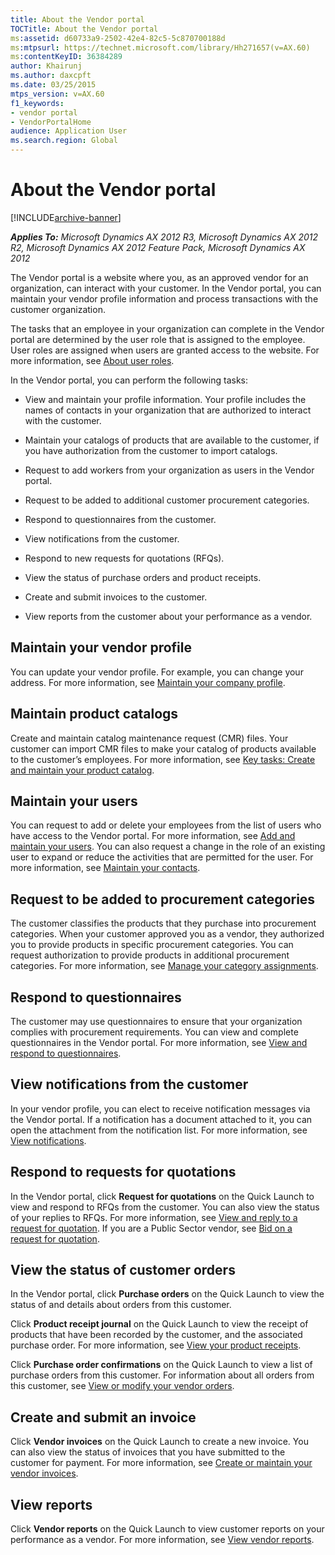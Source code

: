 ```yaml
---
title: About the Vendor portal
TOCTitle: About the Vendor portal
ms:assetid: d60733a9-2502-42e4-82c5-5c870700188d
ms:mtpsurl: https://technet.microsoft.com/library/Hh271657(v=AX.60)
ms:contentKeyID: 36384289
author: Khairunj
ms.author: daxcpft
ms.date: 03/25/2015
mtps_version: v=AX.60
f1_keywords:
- vendor portal
- VendorPortalHome
audience: Application User
ms.search.region: Global
---
```


# About the Vendor portal 


[!INCLUDE[archive-banner](includes/archive-banner.md)]


_**Applies To:** Microsoft Dynamics AX 2012 R3, Microsoft Dynamics AX 2012 R2, Microsoft Dynamics AX 2012 Feature Pack, Microsoft Dynamics AX 2012_

The Vendor portal is a website where you, as an approved vendor for an organization, can interact with your customer. In the Vendor portal, you can maintain your vendor profile information and process transactions with the customer organization.

The tasks that an employee in your organization can complete in the Vendor portal are determined by the user role that is assigned to the employee. User roles are assigned when users are granted access to the website. For more information, see [About user roles](about-user-roles.md).

In the Vendor portal, you can perform the following tasks:

  - View and maintain your profile information. Your profile includes the names of contacts in your organization that are authorized to interact with the customer.

  - Maintain your catalogs of products that are available to the customer, if you have authorization from the customer to import catalogs.

  - Request to add workers from your organization as users in the Vendor portal.

  - Request to be added to additional customer procurement categories.

  - Respond to questionnaires from the customer.

  - View notifications from the customer.

  - Respond to new requests for quotations (RFQs).

  - View the status of purchase orders and product receipts.

  - Create and submit invoices to the customer.

  - View reports from the customer about your performance as a vendor.

## Maintain your vendor profile

You can update your vendor profile. For example, you can change your address. For more information, see [Maintain your company profile](maintain-your-company-profile.md).

## Maintain product catalogs

Create and maintain catalog maintenance request (CMR) files. Your customer can import CMR files to make your catalog of products available to the customer’s employees. For more information, see [Key tasks: Create and maintain your product catalog](key-tasks-create-and-maintain-your-product-catalog.md).

## Maintain your users

You can request to add or delete your employees from the list of users who have access to the Vendor portal. For more information, see [Add and maintain your users](add-and-maintain-your-users.md). You can also request a change in the role of an existing user to expand or reduce the activities that are permitted for the user. For more information, see [Maintain your contacts](maintain-your-contacts.md).

## Request to be added to procurement categories

The customer classifies the products that they purchase into procurement categories. When your customer approved you as a vendor, they authorized you to provide products in specific procurement categories. You can request authorization to provide products in additional procurement categories. For more information, see [Manage your category assignments](manage-your-category-assignments.md).

## Respond to questionnaires

The customer may use questionnaires to ensure that your organization complies with procurement requirements. You can view and complete questionnaires in the Vendor portal. For more information, see [View and respond to questionnaires](view-and-respond-to-questionnaires.md).

## View notifications from the customer

In your vendor profile, you can elect to receive notification messages via the Vendor portal. If a notification has a document attached to it, you can open the attachment from the notification list. For more information, see [View notifications](view-notifications.md).

## Respond to requests for quotations

In the Vendor portal, click **Request for quotations** on the Quick Launch to view and respond to RFQs from the customer. You can also view the status of your replies to RFQs. For more information, see [View and reply to a request for quotation](view-and-reply-to-a-request-for-quotation.md). If you are a Public Sector vendor, see [Bid on a request for quotation](bid-on-a-request-for-quotation.md).

## View the status of customer orders

In the Vendor portal, click **Purchase orders** on the Quick Launch to view the status of and details about orders from this customer.

Click **Product receipt journal** on the Quick Launch to view the receipt of products that have been recorded by the customer, and the associated purchase order. For more information, see [View your product receipts](view-your-product-receipts.md).

Click **Purchase order confirmations** on the Quick Launch to view a list of purchase orders from this customer. For information about all orders from this customer, see [View or modify your vendor orders](view-or-modify-your-vendor-orders.md).

## Create and submit an invoice

Click **Vendor invoices** on the Quick Launch to create a new invoice. You can also view the status of invoices that you have submitted to the customer for payment. For more information, see [Create or maintain your vendor invoices](create-or-maintain-your-vendor-invoices.md).

## View reports

Click **Vendor reports** on the Quick Launch to view customer reports on your performance as a vendor. For more information, see [View vendor reports](view-vendor-reports.md).

  


